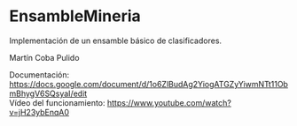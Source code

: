 # EnsambleMineria
Implementación de un ensamble básico de clasificadores. 

Martín Coba Pulido

Documentación:  https://docs.google.com/document/d/1o6ZlBudAg2YiogATGZyYiwmNTt11ObmBhygV6SQsyaI/edit <br>
Vídeo del funcionamiento: https://www.youtube.com/watch?v=jH23ybEnqA0
